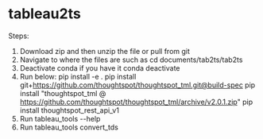 # tableau2ts
Steps:
1. Download zip and then unzip the file or pull from git 
2. Navigate to where the files are such as
cd documents/tab2ts/tab2ts
3. Deactivate conda if you have it
conda deactivate
4. Run below:
pip install -e .
pip install git+https://github.com/thoughtspot/thoughtspot_tml.git@build-spec
pip install "thoughtspot_tml @ https://github.com/thoughtspot/thoughtspot_tml/archive/v2.0.1.zip"
pip install thoughtspot_rest_api_v1
5. Run tableau_tools --help
6. Run tableau_tools convert_tds